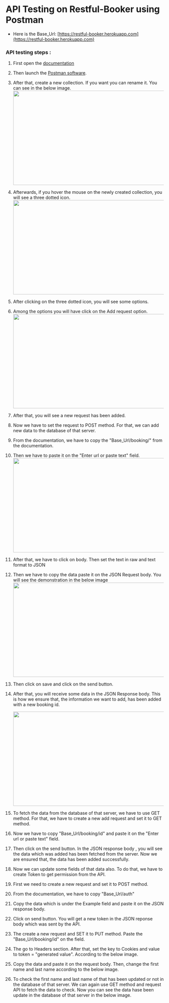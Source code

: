# API Testing on Restful-Booker using Postman
- Here is the Base_Url: [https://restful-booker.herokuapp.com](https://restful-booker.herokuapp.com)

### API testing steps :
1. First open the [documentation](https://docs.google.com/document/d/1YyzPMbEu6eEMFrvp-WHiJW-SvDTJvikqx1QGyyFgRXw/edit)

2. Then launch the [Postman software](https://www.postman.com).

3. After that, create a new collection. If you want you can rename it. You can see in the below image.
   <img src= "https://github.com/Rakesh6430/API-Testing-On-Restful-Booker/blob/main/API%20SS/Create%20new%20collection.jpg" height = "300" width="650" >

4. Afterwards, if you hover the mouse on the newly created collection, you will see a three dotted icon.
   <img src= "https://github.com/Rakesh6430/API-Testing-On-Restful-Booker/blob/main/API%20SS/Three%20dotted%20icon.jpg" height = "300" width="650" >
   
5. After clicking on the three dotted icon, you will see some options.
   
6. Among the options you will have click on the Add request option.
   <img src= "https://github.com/Rakesh6430/API-Testing-On-Restful-Booker/blob/main/API%20SS/Selecting%20new%20request.jpg" height = "300" width="650" >

7. After that, you will see a new request has been added. 

8. Now we have to set the request to POST method. For that, we can add new data to the database of that server.

9. From the documentation, we have to copy the "Base_Url/booking/" from the documentation.

10. Then we have to paste it on the "Enter url or paste text" field.
    <img src= "https://github.com/Rakesh6430/API-Testing-On-Restful-Booker/blob/main/API%20SS/Paste%20it%20on%20URL.jpg" height = "300" width="650" >
       
11. After that, we have to click on body. Then set the text in raw and text format to JSON

12. Then we have to copy the data paste it on the JSON Request body. You will see the demonstration in the below image
    <img src= "https://github.com/Rakesh6430/API-Testing-On-Restful-Booker/blob/main/API%20SS/SS1.jpg" height = "300" width="650" >

13. Then click on save and click on the send button.

14. After that, you will receive some data in the JSON Response body. This is how we ensure that, the information we want to add, 
    has been added with a new booking id.
    
    <img src= "https://github.com/Rakesh6430/API-Testing-On-Restful-Booker/blob/main/API%20SS/SS2.jpg" height = "300" width="650" >
    
15. To fetch the data from the database of that server, we have to use GET method. For that, we have to create a new add request and 
    set it to GET method.

16. Now we have to copy "Base_Url/booking/id" and paste it on the "Enter url or paste text" field.

17. Then click on the send button. In the JSON response body , you will see the data which was added has been fetched from the server.
    Now we are ensured that, the data has been added successfully.

18. Now we can update some fields of that data also. To do that, we have to create Token to get permission from the API.

19. First we need to create a new request and set it to POST method.

20. From the documentation, we have to copy "Base_Url/auth"

21. Copy the data which is under the Example field and paste it on the JSON response body.

22. Click on send button. You will get a new token in the JSON reponse body which was sent by the API.

23. The create a new request and SET it to PUT method. Paste the "Base_Url/booking/id" on the field. 

24. The go to Headers section. After that, set the key to Cookies and value to token = "generated value". According to the below image.

25. Copy the data and paste it on the request body. Then, change the first name and last name according to the below image.

26. To check the first name and last name of that has been updated or not in the database of that server. We can again use GET method 
    and request API to fetch the data to check. Now you can see the data hase been update in the database of that server in the below 
    image.

